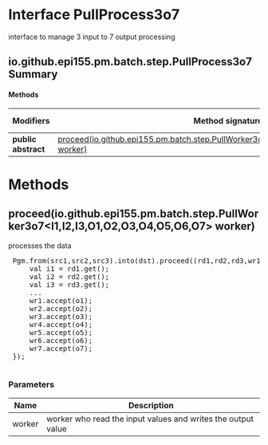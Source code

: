 Interface PullProcess3o7
========================
interface to manage 3 input to 7 output processing

io.github.epi155.pm.batch.step.PullProcess3o7 Summary
-------
#### Methods
| Modifiers           | Method signature                                                                                                                                                                  | Return type |
| ------------------- | --------------------------------------------------------------------------------------------------------------------------------------------------------------------------------- | ----------- |
| **public abstract** | [proceed(io.github.epi155.pm.batch.step.PullWorker3o7<I1,I2,I3,O1,O2,O3,O4,O5,O6,O7> worker)](#proceediogithubepi155pmbatchsteppullworker3o7i1-i2-i3-o1-o2-o3-o4-o5-o6-o7-worker) | void        |

Methods
=======
proceed(io.github.epi155.pm.batch.step.PullWorker3o7<I1,I2,I3,O1,O2,O3,O4,O5,O6,O7> worker)
-------------------------------------------------------------------------------------------
processes the data
 <pre>
 Pgm.from(src1,src2,src3).into(dst).proceed((rd1,rd2,rd3,wr1,wr2,wr3,wr4,wr5,wr6,wr7) -> {
     val i1 = rd1.get();
     val i2 = rd2.get();
     val i3 = rd3.get();
     ...
     wr1.accept(o1);
     wr2.accept(o2);
     wr3.accept(o3);
     wr4.accept(o4);
     wr5.accept(o5);
     wr6.accept(o6);
     wr7.accept(o7);
 });
 </pre>

### Parameters

| Name   | Description                                                  |
| ------ | ------------------------------------------------------------ |
| worker | worker who read the input values and writes the output value |


